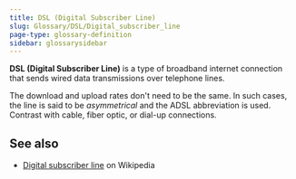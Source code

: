```yaml
---
title: DSL (Digital Subscriber Line)
slug: Glossary/DSL/Digital_subscriber_line
page-type: glossary-definition
sidebar: glossarysidebar
---
```


**DSL (Digital Subscriber Line)** is a type of broadband internet connection that sends wired data transmissions over telephone lines.

The download and upload rates don't need to be the same. In such cases, the line is said to be _asymmetrical_ and the ADSL abbreviation is used.
Contrast with cable, fiber optic, or dial-up connections.

## See also

- [Digital subscriber line](https://en.wikipedia.org/wiki/Digital_subscriber_line) on Wikipedia
